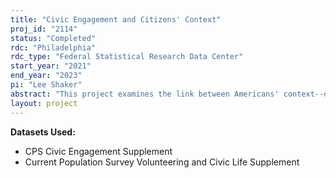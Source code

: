 ```yaml
---
title: "Civic Engagement and Citizens' Context"
proj_id: "2114"
status: "Completed"
rdc: "Philadelphia"
rdc_type: "Federal Statistical Research Data Center"
start_year: "2021"
end_year: "2023"
pi: "Lee Shaker"
abstract: "This project examines the link between Americans' context--defined as their physical, social, and informational environment--and their civic engagement (e.g. participating in community groups, engaging in boycotts, etc.) in order to improve understanding of the Volunteering & Civic Life Supplement (VCL) of the Current Population Survey and suggest possible changes to its sampling strategy for future iterations. Traditionally, studies of civic engagement in the United States either use relatively small national surveys to give a general overview of Americans' behavior or employ mixed methods to delve more deeply into behavior within a handful of specific communities. To extend beyond these two approaches, I will use large Census datasets to conduct multilevel analysis of civic engagement nationwide that considers the influence of both individual and local/contextual factors. In addition, I will compare models created using the Census Civic Engagement Supplement (2008-2011, 2013) and VCL Supplement (2017-2019) datasets with similar models that include many other related political attitudes and behaviors measured by the General Social Survey and American National Election Survey (but with fewer respondents). This research offers three key benefits for Census. First, preparations for the analysis require detailed investigation of the previous year-by-year and country-by-county samples for the CES/VCL. This examination will underpin an assessment of the sampling frame's strengths and weaknesses for measuring civic engagement over time in disparate types of communities. Second, comparative analysis with external surveys that include measurement of additional related variables will contextualize findings from the VCL and improve our understanding of its results. Third, the emphasis on community context and the use of multilevel models complements existing Federal/Census approaches to estimating civic health and may contribute to future strategies for understanding civic health in different types of communities across the rural-urban spectrum."
layout: project
---
```


**Datasets Used:**

  - CPS Civic Engagement Supplement 
  - Current Population Survey Volunteering and Civic Life Supplement 


